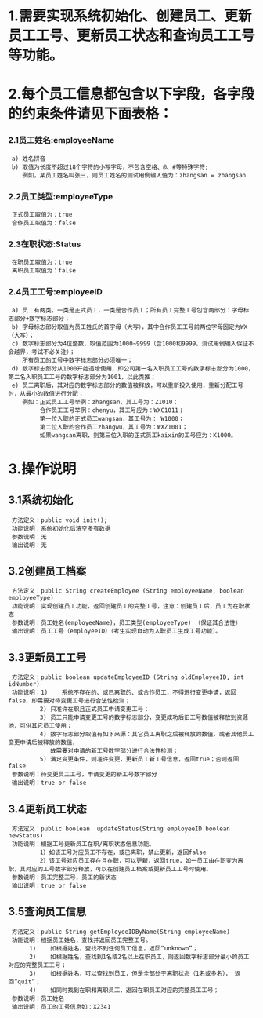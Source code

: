 # 1.需要实现系统初始化、创建员工、更新员工工号、更新员工状态和查询员工工号等功能。
# 2.每个员工信息都包含以下字段，各字段的约束条件请见下面表格： 

  ### 2.1员工姓名:employeeName
     a)	姓名拼音
     b)	取值为长度不超过18个字符的小写字母，不包含空格、@、#等特殊字符;
        例如，某员工姓名叫张三，则员工姓名的测试用例输入值为：zhangsan = zhangsan
  ### 2.2员工类型:employeeType
     正式员工取值为：true
     合作员工取值为：false
  ### 2.3在职状态:Status
     在职员工取值为：true
     离职员工取值为：false
  ### 2.4员工工号:employeeID
     a)	员工有两类，一类是正式员工，一类是合作员工；所有员工完整工号包含两部分：字母标志部分+数字标志部分；
     b)	字母标志部分取值为员工姓氏的首字母（大写），其中合作员工工号前两位字母固定为WX（大写）；
     c)	数字标志部分为4位整数，取值范围为1000~9999（含1000和9999，测试用例输入保证不会越界，考试不必关注）；
        所有员工的工号中数字标志部分必须唯一；
     d)	数字标志部分从1000开始递增使用，即公司第一名入职员工工号的数字标志部分为1000， 第二名入职员工工号的数字标志部分为1001，以此类推；
     e)	员工离职后，其对应的数字标志部分的数值被释放，可以重新投入使用，重新分配工号时，从最小的数值进行分配；
        例如：正式员工工号举例：zhangsan，其工号为：Z1010；
             合作员工工号举例：chenyu，其工号应为：WXC1011；
             第一位入职的正式员工wangsan，其工号为： W1000；
             第二位入职的合作员工zhangwu，其工号为：WXZ1001；
             如果wangsan离职，则第三位入职的正式员工kaixin的工号应为：K1000。

# 3.操作说明
  ## 3.1系统初始化
     方法定义：public void init();
     功能说明：系统初始化后清空多有数据
     参数说明：无
     输出说明：无
  ## 3.2创建员工档案
     方法定义：public String createEmployee (String employeeName, boolean employeeType)
     功能说明：实现创建员工功能，返回创建员工的完整工号，注意：创建员工后，员工为在职状态
     参数说明：员工姓名(employeeName)，员工类型(employeeType) （保证其合法性）
     输出说明：员工工号（employeeID）（考生实现自动为入职员工生成工号功能）。
  ## 3.3更新员工工号
     方法定义：public boolean updateEmployeeID (String oldEmployeeID, int idNumber)
     功能说明：1)	系统不存在的、或已离职的、或合作员工，不得进行变更申请，返回false，即需要对待变更工号进行合法性检测；
             2)	只准许在职且正式员工申请变更工号；
             3)	员工只能申请变更工号的数字标志部分，变更成功后旧工号数值被释放到资源池，可供其它员工使用；
             4)	数字标志部分取值有如下来源：其它员工离职之后被释放的数值，或者其他员工变更申请后被释放的数值，
                故需要对申请的新工号数字部分进行合法性检测；
             5)	满足变更条件，则准许变更，更新员工新工号信息，返回true；否则返回false
     参数说明：待变更员工工号，申请变更的新工号数字部分
     输出说明：true or false
  ## 3.4更新员工状态
     方法定义：public boolean  updateStatus(String employeeID boolean newStatus)
     功能说明：根据工号更新员工在职/离职状态信息功能。
             1）如该工号对应员工不存在，或已离职，禁止更新，返回false
             2）该工号对应员工存在且在职，可以更新，返回true，如一员工由在职变为离职，其对应的工号数字部分释放，可以在创建员工档案或更新员工工号时使用。
     参数说明：员工完整工号，员工的新状态
     输出说明：true or false
  ## 3.5查询员工信息
     方法定义：public String getEmployeeIDByName(String employeeName)
     功能说明：根据员工姓名，查找并返回员工完整工号。
          1)	如根据姓名，查找不到任何员工信息，返回“unknown”；
          2)	如根据姓名，查找到1名或2名以上在职员工，则返回数字标志部分最小的员工对应的完整员工工号；
          3)	如根据姓名，可以查找到员工，但是全部处于离职状态（1名或多名）， 返回”quit”；
          4)	如同时找到在职和离职员工，返回在职员工对应的完整员工工号；
     参数说明：员工姓名
     输出说明：员工的工号信息如：X2341   
     
     

   
